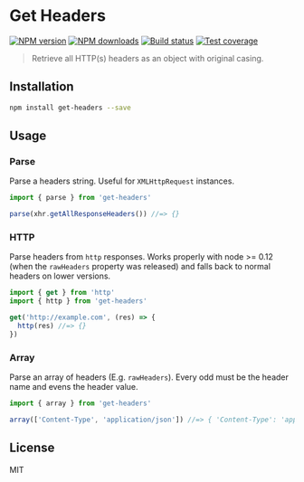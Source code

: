 # Get Headers

[![NPM version][npm-image]][npm-url]
[![NPM downloads][downloads-image]][downloads-url]
[![Build status][travis-image]][travis-url]
[![Test coverage][coveralls-image]][coveralls-url]

> Retrieve all HTTP(s) headers as an object with original casing.

## Installation

```sh
npm install get-headers --save
```

## Usage

### Parse

Parse a headers string. Useful for `XMLHttpRequest` instances.

```js
import { parse } from 'get-headers'

parse(xhr.getAllResponseHeaders()) //=> {}
```

### HTTP

Parse headers from `http` responses. Works properly with node >= 0.12 (when the `rawHeaders` property was released) and falls back to normal headers on lower versions.

```js
import { get } from 'http'
import { http } from 'get-headers'

get('http://example.com', (res) => {
  http(res) //=> {}
})
```

### Array

Parse an array of headers (E.g. `rawHeaders`). Every odd must be the header name and evens the header value.

```js
import { array } from 'get-headers'

array(['Content-Type', 'application/json']) //=> { 'Content-Type': 'application/json' }
```

## License

MIT

[npm-image]: https://img.shields.io/npm/v/get-headers.svg?style=flat
[npm-url]: https://npmjs.org/package/get-headers
[downloads-image]: https://img.shields.io/npm/dm/get-headers.svg?style=flat
[downloads-url]: https://npmjs.org/package/get-headers
[travis-image]: https://img.shields.io/travis/blakeembrey/get-headers.svg?style=flat
[travis-url]: https://travis-ci.org/blakeembrey/get-headers
[coveralls-image]: https://img.shields.io/coveralls/blakeembrey/get-headers.svg?style=flat
[coveralls-url]: https://coveralls.io/r/blakeembrey/get-headers?branch=master
